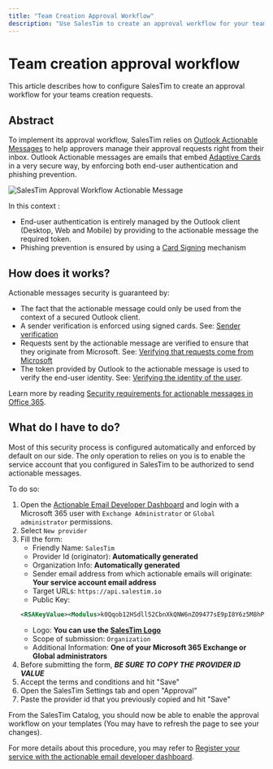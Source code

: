 ```yaml
---
title: "Team Creation Approval Workflow"
description: "Use SalesTim to create an approval workflow for your teams creation requests."
---
```


# Team creation approval workflow <Badge text="beta" type="warning"/>
<Classification label="public" />

This article describes how to configure SalesTim to create an approval workflow for your teams creation requests.

## Abstract

To implement its approval workflow, SalesTim relies on [Outlook Actionable Messages](https://docs.microsoft.com/en-us/outlook/actionable-messages/) to help approvers manage their approval requests right from their inbox. Outlook Actionable messages are emails that embed [Adaptive Cards](https://adaptivecards.io/) in a very secure way, by enforcing both end-user authentication and phishing prevention.

![SalesTim Approval Workflow Actionable Message](/img/nocode/approval-actionable-message.png)

In this context :
- End-user authentication is entirely managed by the Outlook client (Desktop, Web and Mobile) by providing to the actionable message the required token.
- Phishing prevention is ensured by using a [Card Signing](https://docs.microsoft.com/en-us/outlook/actionable-messages/security-requirements#signed-card-payloads) mechanism

## How does it works?
Actionable messages security is guaranteed by:
- The fact that the actionable message could only be used from the context of a secured Outlook client.
- A sender verification is enforced using signed cards. See: [Sender verification
](https://docs.microsoft.com/en-us/outlook/actionable-messages/security-requirements#sender-verification)
- Requests sent by the actionable message are verified to ensure that they originate from Microsoft. See: [Verifying that requests come from Microsoft](https://docs.microsoft.com/en-us/outlook/actionable-messages/security-requirements#verifying-that-requests-come-from-microsoft)
- The token provided by Outlook to the actionable message is used to verify the end-user identity. See: [Verifying the identity of the user](https://docs.microsoft.com/en-us/outlook/actionable-messages/security-requirements#verifying-the-identity-of-the-user).

Learn more by reading [Security requirements for actionable messages in Office 365](https://docs.microsoft.com/en-us/outlook/actionable-messages/security-requirements).

## What do I have to do?
Most of this security process is configured automatically and enforced by default on our side. The only operation to relies on you is to enable the service account that you configured in SalesTim to be authorized to send actionable messages.

To do so:
1. Open the [Actionable Email Developer Dashboard](https://aka.ms/publishoam) and login with a Microsoft 365 user with `Exchange Administrator` or `Global administrator` permissions.
2. Select `New provider`
3. Fill the form:
    - Friendly Name: `SalesTim`
    - Provider Id (originator): **Automatically generated**
    - Organization Info: **Automatically generated**
    - Sender email address from which actionable emails will originate: **Your service account email address**
    - Target URLs: `https://api.salestim.io`
    - Public Key:
    ```xml
    <RSAKeyValue><Modulus>k0Qqob12HSdll52CbnXkQNW6nZO9477sE9pI8Y6z5M8hPtJinAf2r41Sxss3Y9oP1nzcfs3fHpi1AUjffyD44I2FxmqF+FGfgKsuWeYce/75Kb1QCEDOwTjP4kqgPD8NeJbWNIe2ZRRKilmxmmUZ6NErNEWvf8vzQvvpVeP9CLUIERuBxLlLlitjNTyCUjgTTkC+giKtmcxTnJ/lUav3erPsev8isS+IQwz6SaXCqj/eYnFkhM2ADF2UCL4ssgHEj6jYe4m8IyMQBgxxr4+4fziixn0uimGQqt54VbT4BToq7l7S8wSj3WNRwR7KBBWvo6pnx39fDMWazfLbe5NmsQ==</Modulus><Exponent>AQAB</Exponent></RSAKeyValue>
    ```
    - Logo: **You can use the [SalesTim Logo](https://developers.salestim.com/color.png)**
    - Scope of submission: `Organization`
    - Additional Information: **One of your Microsoft 365 Exchange or Global administrators**
4. Before submitting the form, ***BE SURE TO COPY THE PROVIDER ID VALUE***
5. Accept the terms and conditions and hit "Save"
6. Open the SalesTim Settings tab and open "Approval"
7. Paste the provider id that you previously copied and hit "Save"

From the SalesTim Catalog, you should now be able to enable the approval workflow on your templates (You may have to refresh the page to see your changes).

For more details about this procedure, you may refer to [Register your service with the actionable email developer dashboard](https://docs.microsoft.com/en-us/outlook/actionable-messages/email-dev-dashboard).

